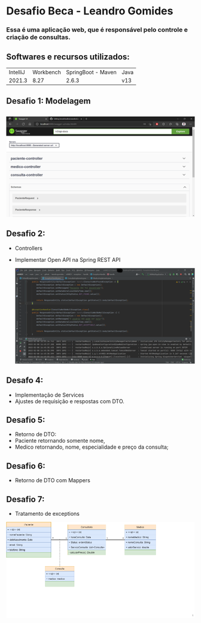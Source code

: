 # Desafio Beca - Leandro Gomides

### Essa é uma aplicação web, que é responsável pelo controle e criação de consultas.

## Softwares e recursos utilizados:

<table>
  <tr>
  <td> IntelliJ </td>
  <td> Workbench </td>
  <td> SpringBoot - Maven </td>
      <td> Java </td>
    </tr>
    <tr>
  <td> 2021.3 </td>
  <td> 8.27 </td>
  <td> 2.6.3 </td>
        <td> v13 </td>
    </tr>
</table>
  
## Desafio 1: Modelagem <h2>
  
  ![Modelo Conceitual](https://github.com/xAzKaR/becaDesafiosLeandroGomides/blob/main/SwaggerRestAPI.png?raw=true)
  
## Desafio 2:
* Controllers
* Implementar Open API na Spring REST API
  
  ![Swagger](https://github.com/xAzKaR/becaDesafiosLeandroGomides/blob/main/Exceptions.png?raw=true)
  
## Desafo 4:
* Implementação de Services
* Ajustes de requisição e respostas com DTO.

## Desafio 5:
* Retorno de DTO:
* Paciente retornando somente nome,
* Medico retornando, nome, especialidade e preço da consulta;
  
## Desafio 6:
* Retorno de DTO com Mappers
  
## Desafio 7:
* Tratamento de exceptions
  
![Exceptions](https://github.com/xAzKaR/becaDesafiosLeandroGomides/blob/main/DiagramaConceitual.png?raw=true)


